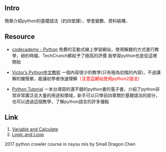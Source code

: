 ## Intro
簡單介紹python的基礎語法（約四堂課），學會變數、資料結構、

## Resource
- [codecademy - Python](https://www.codecademy.com/learn/learn-python)
免費的互動式線上學習網站，使用解題的方式進行教學，紐約時報、TechCrunch都給予了極高的評價
我學習python也是從這裡開始
- [Victor’s Python中文教程](http://python.ez2learn.com/index.html)
一個內容很少的教學(只有極為初階的內容)，不過講解的蠻簡單，能讓初學者快速理解<font color='red'>（注意這網站使用python2語法）</font>

- [Python Tutorial](https://openhome.cc/Gossip/CodeData/PythonTutorial/index.html)
一本台灣寫的還不錯的python書的電子書，介紹了python非常非常廣泛且大量的用途和領域，新手可以只學前四章關於基礎語法的部分，也可以透過這個教學，了解python語言的許多優點

## Link
1. [Variable and Calculate](1_Variable+and+Calculate.html)
2. [Logic and Loop](2_Logic+and+Loop.html)

<copyright>2017 python crawler course in nsysu mis by Small Dragon Chen</copyright>
